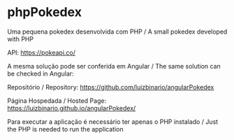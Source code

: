 # phpPokedex
Uma pequena pokedex desenvolvida com PHP / A small pokedex developed with PHP

API: https://pokeapi.co/

A mesma solução pode ser conferida em Angular / The same solution can be checked in Angular:

Repositório / Repository: https://github.com/luizbinario/angularPokedex

Página Hospedada / Hosted Page: https://luizbinario.github.io/angularPokedex/

Para executar a aplicação é necessário ter apenas o PHP instalado / Just the PHP is needed to run the application
